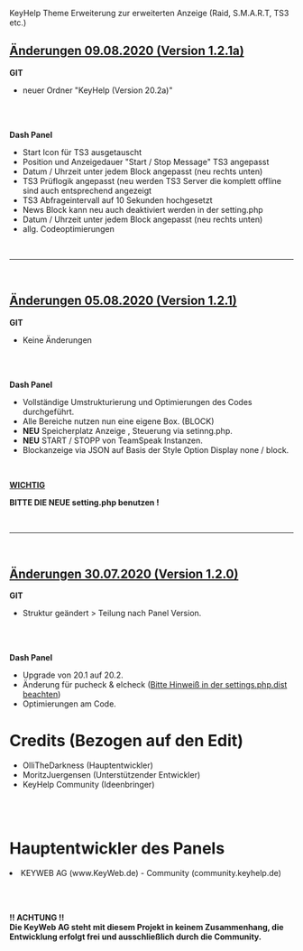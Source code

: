 KeyHelp Theme Erweiterung zur erweiterten Anzeige (Raid, S.M.A.R.T, TS3 etc.)

<h2><b><u>Änderungen 09.08.2020 (Version 1.2.1a)</u></b></h2>

<b>GIT</b>
<ul>
  <li> neuer Ordner "KeyHelp (Version 20.2a)" </li>
</ul>

<br><br>

<b>Dash Panel</b>
<ul>
<li>Start Icon für TS3 ausgetauscht</li>

<li>Position und Anzeigedauer "Start / Stop Message" TS3 angepasst</li>

<li>Datum / Uhrzeit unter jedem Block angepasst (neu rechts unten)</li>

<li>TS3 Prüflogik angepasst (neu werden TS3 Server die komplett offline sind auch entsprechend angezeigt</li>

<li>TS3 Abfrageintervall auf 10 Sekunden hochgesetzt</li>

<li>News Block kann neu auch deaktiviert werden in der setting.php</li>

<li>Datum / Uhrzeit unter jedem Block angepasst (neu rechts unten)</li>

<li>allg. Codeoptimierungen</li>

</ul>
<br>
<hr>
<br>

<h2><b><u>Änderungen 05.08.2020 (Version 1.2.1)</u></b></h2>

<b>GIT</b>
<ul>
  <li> Keine Änderungen </li>
</ul>

<br><br>

<b>Dash Panel</b>
<ul>
<li>Vollständige Umstrukturierung und Optimierungen des Codes durchgeführt.</li>

<li>Alle Bereiche nutzen nun eine eigene Box. (BLOCK)</li>

<li><b>NEU</b> Speicherplatz Anzeige , Steuerung via setinng.php.</li>

<li><b>NEU</b> START / STOPP von TeamSpeak Instanzen.

<li>Blockanzeige via JSON auf Basis der Style Option Display none / block.</li>
</ul>

<br>

<b> <u>WICHTIG</u> </b>

<b>BITTE DIE NEUE setting.php benutzen !</b>

<br>
<hr>
<br>

<h2><b><u>Änderungen 30.07.2020 (Version 1.2.0)</h2></b></u>

<b>GIT</b>
<ul>
<li>Struktur geändert > Teilung nach Panel Version.</li>
</ul>

<br><br>

<b>Dash Panel</b>
<ul>
<li>Upgrade von 20.1 auf 20.2.</li>

<li>Änderung für pucheck & elcheck (<u>Bitte Hinweiß in der settings.php.dist beachten</u>)</li>

<li>Optimierungen am Code.</li>
</ul>

<h1>Credits (Bezogen auf den Edit)</h1>
<ul>
<li> OlliTheDarkness (Hauptentwickler) </li>
<li> MoritzJuergensen (Unterstützender Entwickler) </li>
<li> KeyHelp Community (Ideenbringer) </li>
</ul>

<br><br>

<h1> Hauptentwickler des Panels </h2>
  <li> KEYWEB AG (www.KeyWeb.de) - Community (community.keyhelp.de) </li>

<br><br>

<b> !! ACHTUNG !!
  <br>
Die KeyWeb AG steht mit diesem Projekt in keinem Zusammenhang, die Entwicklung erfolgt frei und ausschließlich durch die Community. </b>
